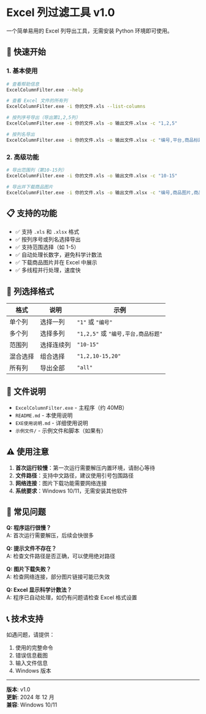 # Excel 列过滤工具 v1.0

一个简单易用的 Excel 列导出工具，无需安装 Python 环境即可使用。

## 🚀 快速开始

### 1. 基本使用

```bash
# 查看帮助信息
ExcelColumnFilter.exe --help

# 查看 Excel 文件的所有列
ExcelColumnFilter.exe -i 你的文件.xls --list-columns

# 按列序号导出（导出第1,2,5列）
ExcelColumnFilter.exe -i 你的文件.xls -o 输出文件.xlsx -c "1,2,5"

# 按列名导出
ExcelColumnFilter.exe -i 你的文件.xls -o 输出文件.xlsx -c "编号,平台,商品标题"
```

### 2. 高级功能

```bash
# 导出范围列（第10-15列）
ExcelColumnFilter.exe -i 你的文件.xls -o 输出文件.xlsx -c "10-15"

# 导出并下载商品图片
ExcelColumnFilter.exe -i 你的文件.xls -o 输出文件.xlsx -c "编号,商品图片,商品标题" --download-images
```

## 📋 支持的功能

- ✅ 支持 `.xls` 和 `.xlsx` 格式
- ✅ 按列序号或列名选择导出
- ✅ 支持范围选择（如 1-5）
- ✅ 自动处理长数字，避免科学计数法
- ✅ 下载商品图片并在 Excel 中展示
- ✅ 多线程并行处理，速度快

## 🎯 列选择格式

| 格式     | 说明       | 示例                                |
| -------- | ---------- | ----------------------------------- |
| 单个列   | 选择一列   | `"1"` 或 `"编号"`                   |
| 多个列   | 选择多列   | `"1,2,5"` 或 `"编号,平台,商品标题"` |
| 范围列   | 选择连续列 | `"10-15"`                           |
| 混合选择 | 组合选择   | `"1,2,10-15,20"`                    |
| 所有列   | 导出全部   | `"all"`                             |

## 📁 文件说明

- `ExcelColumnFilter.exe` - 主程序（约 40MB）
- `README.md` - 本使用说明
- `EXE使用说明.md` - 详细使用说明
- `示例文件/` - 示例文件和脚本（如果有）

## ⚠️ 使用注意

1. **首次运行较慢**：第一次运行需要解压内置环境，请耐心等待
2. **文件路径**：支持中文路径，建议使用引号包围路径
3. **网络连接**：图片下载功能需要网络连接
4. **系统要求**：Windows 10/11，无需安装其他软件

## 🔧 常见问题

**Q: 程序运行很慢？**  
A: 首次运行需要解压，后续会快很多

**Q: 提示文件不存在？**  
A: 检查文件路径是否正确，可以使用绝对路径

**Q: 图片下载失败？**  
A: 检查网络连接，部分图片链接可能已失效

**Q: Excel 显示科学计数法？**  
A: 程序已自动处理，如仍有问题请检查 Excel 格式设置

## 📞 技术支持

如遇问题，请提供：

1. 使用的完整命令
2. 错误信息截图
3. 输入文件信息
4. Windows 版本

---

**版本**: v1.0  
**更新**: 2024 年 12 月  
**兼容**: Windows 10/11
